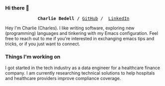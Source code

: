 ### Hi there 👋
<p><pre align="center">
<strong>Charlie Bedell /</strong> <a href="https://github.com/charlie-bedell">GitHub</a> /  <a href="https://www.linkedin.com/in/charlesbedell/">LinkedIn</a></pre></p>

Hey I'm Charlie (Charles). I like writing software, exploring new (programming) languages and tinkering with my Emacs configuration. Feel free to reach out to me if you're interested in exchanging emacs tips and tricks, or if you just want to connect.

### Things I'm working on
I got started in the tech industry as a data engineer for a healthcare finance company. I am currently researching technical solutions to help hospitals and healthcare providers improve compliance coverage.
